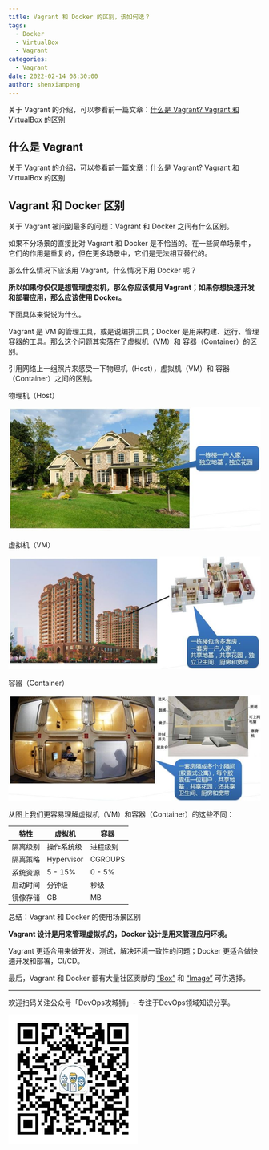 ```yaml
---
title: Vagrant 和 Docker 的区别，该如何选？
tags:
  - Docker
  - VirtualBox
  - Vagrant
categories:
  - Vagrant
date: 2022-02-14 08:30:00
author: shenxianpeng
---
```


关于 Vagrant 的介绍，可以参看前一篇文章：[什么是 Vagrant? Vagrant 和 VirtualBox 的区别](https://shenxianpeng.github.io/2022/01/vagrant/)

## 什么是 Vagrant

关于 Vagrant 的介绍，可以参看前一篇文章：什么是 Vagrant? Vagrant 和 VirtualBox 的区别

## Vagrant 和 Docker 区别

关于 Vagrant 被问到最多的问题：Vagrant 和 Docker 之间有什么区别。

如果不分场景的直接比对 Vagrant 和 Docker 是不恰当的。在一些简单场景中，它们的作用是重复的，但在更多场景中，它们是无法相互替代的。

那么什么情况下应该用 Vagrant，什么情况下用 Docker 呢？

**所以如果你仅仅是想管理虚拟机，那么你应该使用 Vagrant；如果你想快速开发和部署应用，那么应该使用 Docker。**

下面具体来说说为什么。

Vagrant 是 VM 的管理工具，或是说编排工具；Docker 是用来构建、运行、管理容器的工具。那么这个问题其实落在了虚拟机（VM）和 容器（Container）的区别。

引用网络上一组照片来感受一下物理机（Host），虚拟机（VM）和 容器（Container）之间的区别。

物理机（Host）

![物理机](vagrant-vs-docker/host.jpg)

虚拟机（VM）

![虚拟机](vagrant-vs-docker/vm.jpg)

容器（Container）

![Docker](vagrant-vs-docker/docker.jpg)

从图上我们更容易理解虚拟机（VM）和容器（Container）的这些不同：

| 特性     | 虚拟机 | 容器 |
| -------- | ----------- | --------- |
| 隔离级别  | 操作系统级  | 进程级别  |
| 隔离策略  | Hypervisor  | CGROUPS  |
| 系统资源  | 5 - 15%  | 0 - 5%  |
| 启动时间  | 分钟级  | 秒级  |
| 镜像存储  | GB  | MB  |

总结：Vagrant 和 Docker 的使用场景区别

<!-- more -->

**Vagrant 设计是用来管理虚拟机的，Docker 设计是用来管理应用环境。**

Vagrant 更适合用来做开发、测试，解决环境一致性的问题；Docker 更适合做快速开发和部署，CI/CD。

最后，Vagrant 和 Docker 都有大量社区贡献的 [“Box”](https://app.vagrantup.com/boxes/search) 和 [“Image”](https://hub.docker.com/) 可供选择。

---

欢迎扫码关注公众号「DevOps攻城狮」- 专注于DevOps领域知识分享。

![ ](https://github.com/shenxianpeng/shenxianpeng.github.io/blob/master/about/index/qrcode.jpg?raw=true)
